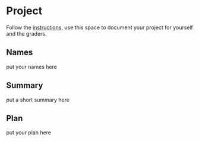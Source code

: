# Project

Follow the [instructions](INSTRUCTIONS.md), use this space to document your project for yourself and the graders.

## Names
put your names here
## Summary
put a short summary here
## Plan
put your plan here
